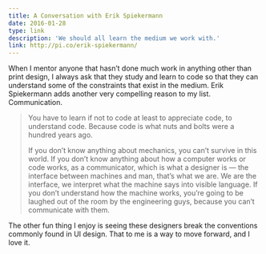 ```yaml
---
title: A Conversation with Erik Spiekermann
date: 2016-01-28
type: link
description: 'We should all learn the medium we work with.'
link: http://pi.co/erik-spiekermann/
---
```

When I mentor anyone that hasn’t done much work in anything other than print design, I always ask that they study and learn to code so that they can understand some of the constraints that exist in the medium. Erik Spiekermann adds another very compelling reason to my list. Communication.

> You have to learn if not to code at least to appreciate code, to understand code. Because code is what nuts and bolts were a hundred years ago.
> 
> If you don’t know anything about mechanics, you can’t survive in this world. If you don’t know anything about how a computer works or code works, as a communicator, which is what a designer is — the interface between machines and man, that’s what we are. We are the interface, we interpret what the machine says into visible language. If you don’t understand how the machine works, you’re going to be laughed out of the room by the engineering guys, because you can’t communicate with them.

The other fun thing I enjoy is seeing these designers break the conventions commonly found in UI design. That to me is a way to move forward, and I love it.

